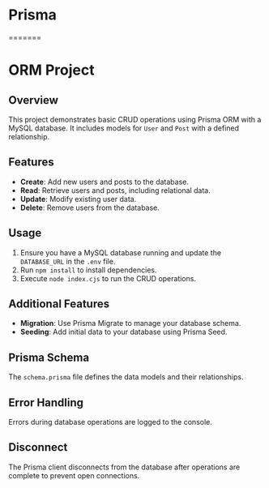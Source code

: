 # Prisma
=======
# ORM Project

## Overview
This project demonstrates basic CRUD operations using Prisma ORM with a MySQL database. It includes models for `User` and `Post` with a defined relationship.

## Features
- **Create**: Add new users and posts to the database.
- **Read**: Retrieve users and posts, including relational data.
- **Update**: Modify existing user data.
- **Delete**: Remove users from the database.

## Usage
1. Ensure you have a MySQL database running and update the `DATABASE_URL` in the `.env` file.
2. Run `npm install` to install dependencies.
3. Execute `node index.cjs` to run the CRUD operations.

## Additional Features
- **Migration**: Use Prisma Migrate to manage your database schema.
- **Seeding**: Add initial data to your database using Prisma Seed.

## Prisma Schema
The `schema.prisma` file defines the data models and their relationships.

## Error Handling
Errors during database operations are logged to the console.

## Disconnect
The Prisma client disconnects from the database after operations are complete to prevent open connections.